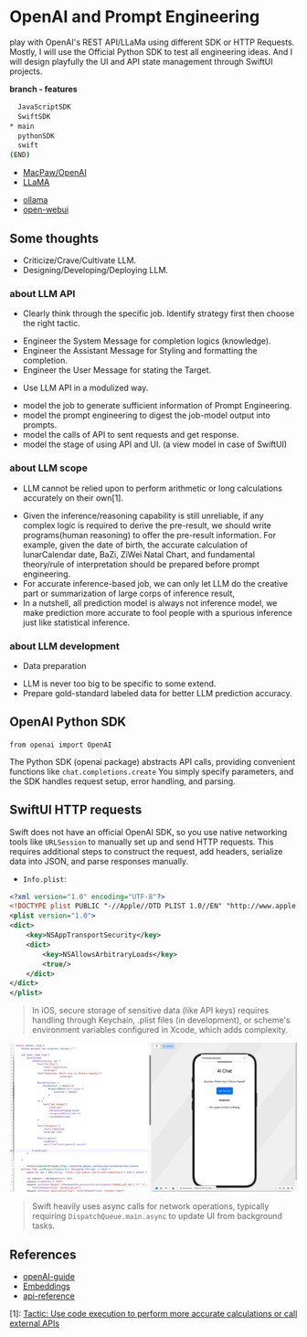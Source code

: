 # OpenAI and Prompt Engineering

play with OpenAI's REST API/LLaMa using different SDK or HTTP Requests. Mostly, I will use the Official Python SDK to test all engineering ideas. And I will design playfully the UI and API state management through SwiftUI projects.

**branch - features**
```bash
  JavaScriptSDK
  SwiftSDK
* main
  pythonSDK
  swift
(END)
```


- [MacPaw/OpenAI](https://github.com/MacPaw/OpenAI.git)
- [LLaMA](https://www.llama.com)
 * [ollama](https://ollama.com)
  * [open-webui](https://github.com/open-webui/open-webui.git)

## Some thoughts 

- Criticize/Crave/Cultivate LLM.
- Designing/Developing/Deploying LLM.

### about LLM API

- Clearly think through the specific job. Identify strategy first then choose the right tactic.
 * Engineer the System Message for completion logics (knowledge).
 * Engineer the Assistant Message for Styling and formatting the completion.
 * Engineer the User Message for stating the Target.
- Use LLM API in a modulized way.
 * model the job to generate sufficient information of Prompt Engineering.
 * model the prompt engineering to digest the job-model output into prompts. 
 * model the calls of API to sent requests and get response.
 * model the stage of using API and UI. (a view model in case of SwiftUI)

### about LLM scope

- LLM cannot be relied upon to perform arithmetic or long calculations accurately on their own[1].
 * Given the inference/reasoning capability is still unreliable, if any complex logic is required to derive the pre-result, we should write programs(human reasoning) to offer the pre-result information. For example, given the date of birth, the accurate calculation of lunarCalendar date, BaZi, ZiWei Natal Chart, and fundamental theory/rule of interpretation should be prepared before prompt engineering.
 * For accurate inference-based job, we can only let LLM do the creative part or summarization of large corps of inference result,
 * In a nutshell, all prediction model is always not inference model, we make prediction more accurate to fool people with a spurious inference just like statistical inference.

### about LLM development
- Data preparation 
 * LLM is never too big to be specific to some extend.
 * Prepare gold-standard labeled data for better LLM prediction accuracy.


## OpenAI Python SDK

`from openai import OpenAI`

The Python SDK (openai package) abstracts API calls, providing convenient functions like `chat.completions.create` You simply specify parameters, and the SDK handles request setup, error handling, and parsing.

## SwiftUI HTTP requests

Swift does not have an official OpenAI SDK, so you use native networking tools like `URLSession` to manually set up and send HTTP requests. This requires additional steps to construct the request, add headers, serialize data into JSON, and parse responses manually.

- `Info.plist`: 

```xml
<?xml version="1.0" encoding="UTF-8"?>
<!DOCTYPE plist PUBLIC "-//Apple//DTD PLIST 1.0//EN" "http://www.apple.com/DTDs/PropertyList-1.0.dtd">
<plist version="1.0">
<dict>
	<key>NSAppTransportSecurity</key>
	<dict>
		<key>NSAllowsArbitraryLoads</key>
		<true/>
	</dict>
</dict>
</plist>
```
>In iOS, secure storage of sensitive data (like API keys) requires handling through Keychain, .plist files (in development), or scheme's environment variables configured in Xcode, which adds complexity.

![](./images/openai-swift1.png)

>Swift heavily uses async calls for network operations, typically requiring `DispatchQueue.main.async` to update UI from background tasks. 

## References

- [openAI-guide](https://platform.openai.com/docs/overview)
- [Embeddings](https://platform.openai.com/docs/guides/embeddings)
- [api-reference](https://platform.openai.com/docs/api-reference/introduction)

[1]: [Tactic: Use code execution to perform more accurate calculations or call external APIs](https://platform.openai.com/docs/guides/prompt-engineering/tactic-use-code-execution-to-perform-more-accurate-calculations-or-call-external-apis)
